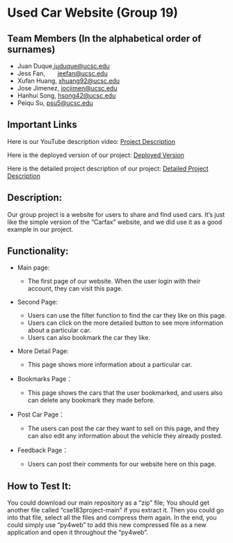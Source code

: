 # Used Car Website (Group 19) 
## Team Members (In the alphabetical order of surnames)
- Juan Duque,juduque@ucsc.edu
- Jess Fan,&emsp; &ensp; jeefan@ucsc.edu
- Xufan Huang,  xhuang92@ucsc.edu
- Jose Jimenez, jocjimen@ucsc.edu
- Hanhui Song,  hsong42@ucsc.edu
- Peiqu Su,     psu5@ucsc.edu

## Important Links
Here is our YouTube description video:
[Project Description](https://youtu.be/DdimBRNf2JI)

Here is the deployed version of our project:
[Deployed Version](http://sv.jfan.ml:47843/cse183/)

Here is the detailed project description of our project:
[Detailed Project Description](https://docs.google.com/document/d/1wfmm9xjsA9VZWinmS5HFJ8-wSDJA9Ay8VN4sFJ8QIO0/edit?usp=sharing)

## Description:
Our group project is a website for users to share and find used cars. It’s just like the simple version of the “Carfax” 
website, and we did use it as a good example in our project. 

## Functionality:

- Main page:
	- The first page of our website. When the user login with their account, they can visit this page. 

- Second Page:
	- Users can use the filter function to find the car they like on this page. 
	- Users can click on the more detailed button to see more information about a particular car. 
	- Users can also bookmark the car they like. 

- More Detail Page:
	- This page shows more information about a particular car. 

- Bookmarks Page：
	- This page shows the cars that the user bookmarked, and users also can delete any bookmark they made before. 

- Post Car Page：
	- The users can post the car they want to sell on this page, and they can also edit any information about the vehicle 
	they already posted. 

- Feedback Page：
	- Users can post their comments for our website here on this page. 

## How to Test It:
You could download our main repository as a “zip” file; You should get another file called “cse183project-main” if you 
extract it. Then you could go into that file, select all the files and compress them again. In the end, you could simply 
use “py4web” to add this new compressed file as a new application and open it throughout the “py4web”. 



